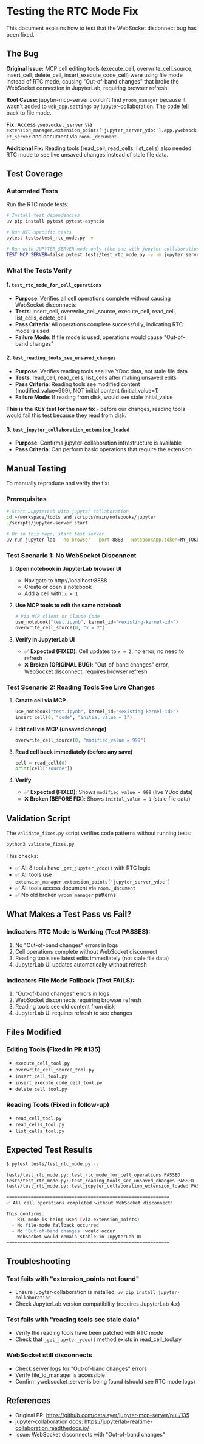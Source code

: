 # Testing the RTC Mode Fix

This document explains how to test that the WebSocket disconnect bug has been fixed.

## The Bug

**Original Issue:** MCP cell editing tools (execute_cell, overwrite_cell_source, insert_cell, delete_cell, insert_execute_code_cell) were using file mode instead of RTC mode, causing "Out-of-band changes" that broke the WebSocket connection in JupyterLab, requiring browser refresh.

**Root Cause:** jupyter-mcp-server couldn't find `yroom_manager` because it wasn't added to `web_app.settings` by jupyter-collaboration. The code fell back to file mode.

**Fix:** Access `ywebsocket_server` via `extension_manager.extension_points['jupyter_server_ydoc'].app.ywebsocket_server` and document via `room._document`.

**Additional Fix:** Reading tools (read_cell, read_cells, list_cells) also needed RTC mode to see live unsaved changes instead of stale file data.

## Test Coverage

### Automated Tests

Run the RTC mode tests:

```bash
# Install test dependencies
uv pip install pytest pytest-asyncio

# Run RTC-specific tests
pytest tests/test_rtc_mode.py -v

# Run with JUPYTER_SERVER mode only (the one with jupyter-collaboration)
TEST_MCP_SERVER=false pytest tests/test_rtc_mode.py -v -m jupyter_server
```

### What the Tests Verify

#### 1. `test_rtc_mode_for_cell_operations`
- **Purpose**: Verifies all cell operations complete without causing WebSocket disconnects
- **Tests**: insert_cell, overwrite_cell_source, execute_cell, read_cell, list_cells, delete_cell
- **Pass Criteria**: All operations complete successfully, indicating RTC mode is used
- **Failure Mode**: If file mode is used, operations would cause "Out-of-band changes"

#### 2. `test_reading_tools_see_unsaved_changes`
- **Purpose**: Verifies reading tools see live YDoc data, not stale file data
- **Tests**: read_cell, read_cells, list_cells after making unsaved edits
- **Pass Criteria**: Reading tools see modified content (modified_value=999), NOT initial content (initial_value=1)
- **Failure Mode**: If reading from disk, would see stale initial_value

**This is the KEY test for the new fix** - before our changes, reading tools would fail this test because they read from disk.

#### 3. `test_jupyter_collaboration_extension_loaded`
- **Purpose**: Confirms jupyter-collaboration infrastructure is available
- **Pass Criteria**: Can perform basic operations that require the extension

## Manual Testing

To manually reproduce and verify the fix:

### Prerequisites
```bash
# Start JupyterLab with jupyter-collaboration
cd ~/workspace/tools_and_scripts/main/notebooks/jupyter
./scripts/jupyter-server start

# Or in this repo, start test server
uv run jupyter lab --no-browser --port 8888 --NotebookApp.token=MY_TOKEN
```

### Test Scenario 1: No WebSocket Disconnect

1. **Open notebook in JupyterLab browser UI**
   - Navigate to http://localhost:8888
   - Create or open a notebook
   - Add a cell with: `x = 1`

2. **Use MCP tools to edit the same notebook**
   ```python
   # Via MCP client or Claude Code
   use_notebook("test.ipynb", kernel_id="<existing-kernel-id>")
   overwrite_cell_source(0, "x = 2")
   ```

3. **Verify in JupyterLab UI**
   - ✅ **Expected (FIXED)**: Cell updates to `x = 2`, no error, no need to refresh
   - ❌ **Broken (ORIGINAL BUG)**: "Out-of-band changes" error, WebSocket disconnect, requires browser refresh

### Test Scenario 2: Reading Tools See Live Changes

1. **Create cell via MCP**
   ```python
   use_notebook("test.ipynb", kernel_id="<existing-kernel-id>")
   insert_cell(0, "code", "initial_value = 1")
   ```

2. **Edit cell via MCP (unsaved change)**
   ```python
   overwrite_cell_source(0, "modified_value = 999")
   ```

3. **Read cell back immediately (before any save)**
   ```python
   cell = read_cell(0)
   print(cell["source"])
   ```

4. **Verify**
   - ✅ **Expected (FIXED)**: Shows `modified_value = 999` (live YDoc data)
   - ❌ **Broken (BEFORE FIX)**: Shows `initial_value = 1` (stale file data)

## Validation Script

The `validate_fixes.py` script verifies code patterns without running tests:

```bash
python3 validate_fixes.py
```

This checks:
- ✅ All 8 tools have `_get_jupyter_ydoc()` with RTC logic
- ✅ All tools use `extension_manager.extension_points['jupyter_server_ydoc']`
- ✅ All tools access document via `room._document`
- ✅ No old broken `yroom_manager` patterns

## What Makes a Test Pass vs Fail?

### Indicators RTC Mode is Working (Test PASSES):
1. No "Out-of-band changes" errors in logs
2. Cell operations complete without WebSocket disconnect
3. Reading tools see latest edits immediately (not stale file data)
4. JupyterLab UI updates automatically without refresh

### Indicators File Mode Fallback (Test FAILS):
1. "Out-of-band changes" errors in logs
2. WebSocket disconnects requiring browser refresh
3. Reading tools see old content from disk
4. JupyterLab UI requires refresh to see changes

## Files Modified

### Editing Tools (Fixed in PR #135)
- `execute_cell_tool.py`
- `overwrite_cell_source_tool.py`
- `insert_cell_tool.py`
- `insert_execute_code_cell_tool.py`
- `delete_cell_tool.py`

### Reading Tools (Fixed in follow-up)
- `read_cell_tool.py`
- `read_cells_tool.py`
- `list_cells_tool.py`

## Expected Test Results

```bash
$ pytest tests/test_rtc_mode.py -v

tests/test_rtc_mode.py::test_rtc_mode_for_cell_operations PASSED
tests/test_rtc_mode.py::test_reading_tools_see_unsaved_changes PASSED
tests/test_rtc_mode.py::test_jupyter_collaboration_extension_loaded PASSED

============================================================
✅ All cell operations completed without WebSocket disconnect!

This confirms:
  - RTC mode is being used (via extension_points)
  - No file-mode fallback occurred
  - No 'Out-of-band changes' would occur
  - WebSocket would remain stable in JupyterLab UI
============================================================
```

## Troubleshooting

### Test fails with "extension_points not found"
- Ensure jupyter-collaboration is installed: `uv pip install jupyter-collaboration`
- Check JupyterLab version compatibility (requires JupyterLab 4.x)

### Test fails with "reading tools see stale data"
- Verify the reading tools have been patched with RTC mode
- Check that `_get_jupyter_ydoc()` method exists in read_cell_tool.py

### WebSocket still disconnects
- Check server logs for "Out-of-band changes" errors
- Verify file_id_manager is accessible
- Confirm ywebsocket_server is being found (should see RTC mode logs)

## References

- Original PR: https://github.com/datalayer/jupyter-mcp-server/pull/135
- jupyter-collaboration docs: https://jupyterlab-realtime-collaboration.readthedocs.io/
- Issue: WebSocket disconnects with "Out-of-band changes"
